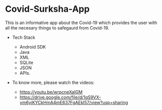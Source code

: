 # Covid-Surksha-App

This is an informative app about the Covid-19 which provides the user with all the necesary things to safegaurd from Covid-19.

- Tech Stack
	- Android SDK
	- Java
	- XML
	- SQLite
	- JSON
	- APIs.

- To know more, please watch the videos:
	- https://youtu.be/wrpcneXaIGM
	- https://drive.google.com/file/d/1qS9VX-ym6yiKYCkHmA4mE637FgAEkI57/view?usp=sharing

